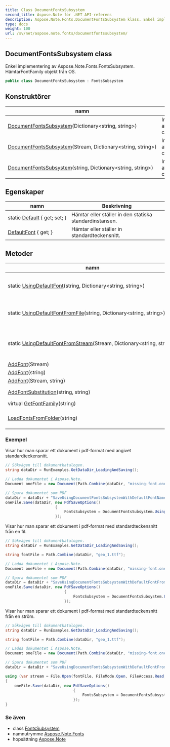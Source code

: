 ```yaml
---
title: Class DocumentFontsSubsystem
second_title: Aspose.Note för .NET API-referens
description: Aspose.Note.Fonts.DocumentFontsSubsystem klass. Enkel implementering av Aspose.Note.Fonts.FontsSubsystem. HämtarFontFamily objekt från OS.
type: docs
weight: 100
url: /sv/net/aspose.note.fonts/documentfontssubsystem/
---
```

## DocumentFontsSubsystem class

Enkel implementering av Aspose.Note.Fonts.FontsSubsystem. HämtarFontFamily objekt från OS.

```csharp
public class DocumentFontsSubsystem : FontsSubsystem
```

## Konstruktörer

| namn | Beskrivning |
| --- | --- |
| [DocumentFontsSubsystem](documentfontssubsystem/#constructor)(Dictionary&lt;string, string&gt;) | Initierar en ny instans av`DocumentFontsSubsystem` class. |
| [DocumentFontsSubsystem](documentfontssubsystem/#constructor_1)(Stream, Dictionary&lt;string, string&gt;) | Initierar en ny instans av`DocumentFontsSubsystem` class. |
| [DocumentFontsSubsystem](documentfontssubsystem/#constructor_2)(string, Dictionary&lt;string, string&gt;) | Initierar en ny instans av`DocumentFontsSubsystem` class. |

## Egenskaper

| namn | Beskrivning |
| --- | --- |
| static [Default](../../aspose.note.fonts/documentfontssubsystem/default/) { get; set; } | Hämtar eller ställer in den statiska standardinstansen. |
| [DefaultFont](../../aspose.note.fonts/fontssubsystem/defaultfont/) { get; } | Hämtar eller ställer in standardteckensnitt. |

## Metoder

| namn | Beskrivning |
| --- | --- |
| static [UsingDefaultFont](../../aspose.note.fonts/documentfontssubsystem/usingdefaultfont/)(string, Dictionary&lt;string, string&gt;) | Skapa ny DocumentFontsSubsystem-instans med det angivna standardteckensnittsnamnet. |
| static [UsingDefaultFontFromFile](../../aspose.note.fonts/documentfontssubsystem/usingdefaultfontfromfile/)(string, Dictionary&lt;string, string&gt;) | Skapa ny DocumentFontsSubsystem-instans med ett typsnitt från angiven fil som standard. |
| static [UsingDefaultFontFromStream](../../aspose.note.fonts/documentfontssubsystem/usingdefaultfontfromstream/)(Stream, Dictionary&lt;string, string&gt;) | Skapa ny DocumentFontsSubsystem-instans med ett teckensnitt från angiven ström som standard. |
| [AddFont](../../aspose.note.fonts/fontssubsystem/addfont/)(Stream) | Lägg till typsnittet. |
| [AddFont](../../aspose.note.fonts/fontssubsystem/addfont/)(string) | Lägg till typsnittet. |
| [AddFont](../../aspose.note.fonts/fontssubsystem/addfont/)(Stream, string) | Lägg till typsnittet. |
| [AddFontSubstitution](../../aspose.note.fonts/fontssubsystem/addfontsubstitution/)(string, string) | Lägger till teckensnittsersättning. |
| virtual [GetFontFamily](../../aspose.note.fonts/fontssubsystem/getfontfamily/)(string) | Får teckensnittsfamilj. |
| [LoadFontsFromFolder](../../aspose.note.fonts/fontssubsystem/loadfontsfromfolder/)(string) | Laddar alla TrueType-teckensnitt från angiven mapp till intern samling. |

### Exempel

Visar hur man sparar ett dokument i pdf-format med angivet standardteckensnitt.

```csharp
// Sökvägen till dokumentkatalogen.
string dataDir = RunExamples.GetDataDir_LoadingAndSaving();

// Ladda dokumentet i Aspose.Note.
Document oneFile = new Document(Path.Combine(dataDir, "missing-font.one"));

// Spara dokumentet som PDF
dataDir = dataDir + "SaveUsingDocumentFontsSubsystemWithDefaultFontName_out.pdf";
oneFile.Save(dataDir, new PdfSaveOptions() 
                      {
                          FontsSubsystem = DocumentFontsSubsystem.UsingDefaultFont("Times New Roman")
                      });
```

Visar hur man sparar ett dokument i pdf-format med standardteckensnitt från en fil.

```csharp
// Sökvägen till dokumentkatalogen.
string dataDir = RunExamples.GetDataDir_LoadingAndSaving();

string fontFile = Path.Combine(dataDir, "geo_1.ttf");

// Ladda dokumentet i Aspose.Note.
Document oneFile = new Document(Path.Combine(dataDir, "missing-font.one"));

// Spara dokumentet som PDF
dataDir = dataDir + "SaveUsingDocumentFontsSubsystemWithDefaultFontFromFile_out.pdf";
oneFile.Save(dataDir, new PdfSaveOptions()
                          {
                              FontsSubsystem = DocumentFontsSubsystem.UsingDefaultFontFromFile(fontFile)
                          });
```

Visar hur man sparar ett dokument i pdf-format med standardteckensnitt från en ström.

```csharp
// Sökvägen till dokumentkatalogen.
string dataDir = RunExamples.GetDataDir_LoadingAndSaving();

string fontFile = Path.Combine(dataDir, "geo_1.ttf");

// Ladda dokumentet i Aspose.Note.
Document oneFile = new Document(Path.Combine(dataDir, "missing-font.one"));

// Spara dokumentet som PDF
dataDir = dataDir + "SaveUsingDocumentFontsSubsystemWithDefaultFontFromStream_out.pdf";

using (var stream = File.Open(fontFile, FileMode.Open, FileAccess.Read, FileShare.Read))
{
    oneFile.Save(dataDir, new PdfSaveOptions()
                              {
                                  FontsSubsystem = DocumentFontsSubsystem.UsingDefaultFontFromStream(stream)
                              });
}
```

### Se även

* class [FontsSubsystem](../fontssubsystem/)
* namnutrymme [Aspose.Note.Fonts](../../aspose.note.fonts/)
* hopsättning [Aspose.Note](../../)


